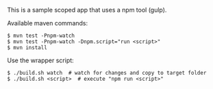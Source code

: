 This is a sample scoped app that uses a npm tool (gulp).

Available maven commands:

	$ mvn test -Pnpm-watch
	$ mvn test -Pnpm-watch -Dnpm.script="run <script>"
	$ mvn install

Use the wrapper script:

	$ ./build.sh watch  # watch for changes and copy to target folder
	$ ./build.sh <script>  # execute "npm run <script>"

